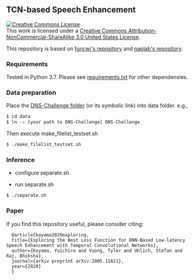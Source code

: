 ## TCN-based Speech Enhancement
<a rel="license" href="http://creativecommons.org/licenses/by-nc-sa/3.0/us/"><img alt="Creative Commons License" style="border-width:0" src="https://i.creativecommons.org/l/by-nc-sa/3.0/us/88x31.png" /></a><br />This work is licensed under a <a rel="license" href="http://creativecommons.org/licenses/by-nc-sa/3.0/us/">Creative Commons Attribution-NonCommercial-ShareAlike 3.0 United States License</a>.

This repository is based on [funcwj's repository](https://github.com/funcwj/conv-tasnet) and [naplab's repository](https://github.com/naplab/Conv-TasNet).



### Requirements
Tested in Python 3.7.
Please see [requirements.txt](requirements.txt) for other dependensies.


### Data preparation
Place the [DNS-Challenge folder](https://github.com/microsoft/DNS-Challenge) (or its symbolic link) into data folder.
e.g.,
```bash
$ cd data
$ ln -s [your path to DNS-Challenge] DNS-Challenge
```
Then execute make_filelist_testset.sh
```bash
$ ./make_filelist_testset.sh
```

### Inference

* configure separate.sh

* run separate.sh
```bash
$ ./separate.sh
```
### Paper
If you find this repository useful, please consider citing:

      @article{koyama2020exploring,
      title={Exploring the Best Loss Function for DNN-Based Low-latency Speech Enhancement with Temporal Convolutional Networks},
      author={Koyama, Yuichiro and Vuong, Tyler and Uhlich, Stefan and Raj, Bhiksha},
      journal={arXiv preprint arXiv:2005.11611},
      year={2020}
      }

